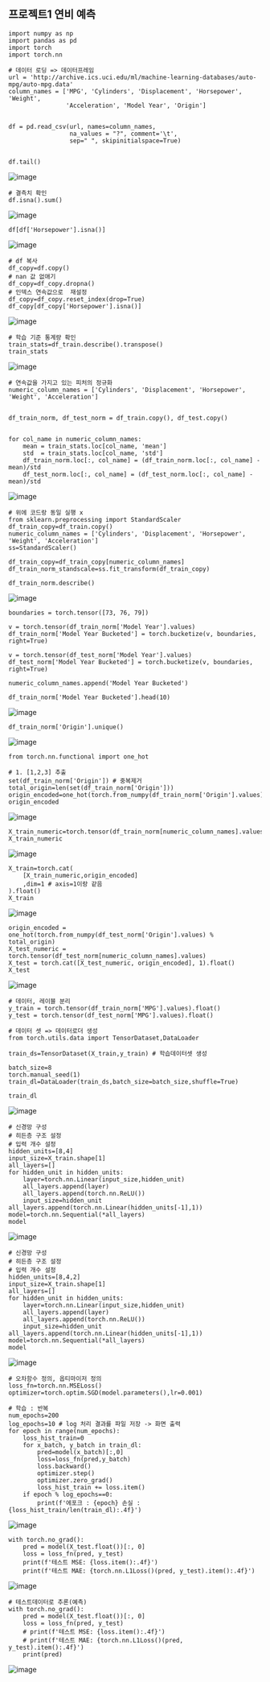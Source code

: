 ## 프로젝트1 연비 예측

```
import numpy as np
import pandas as pd
import torch
import torch.nn
```
```
# 데이터 로딩 => 데이터프레임
url = 'http://archive.ics.uci.edu/ml/machine-learning-databases/auto-mpg/auto-mpg.data'
column_names = ['MPG', 'Cylinders', 'Displacement', 'Horsepower', 'Weight',
                'Acceleration', 'Model Year', 'Origin']


df = pd.read_csv(url, names=column_names,
                 na_values = "?", comment='\t',
                 sep=" ", skipinitialspace=True)


df.tail()
```
![image](https://github.com/user-attachments/assets/2cced893-2dda-4fbb-a1fc-8794180a8a6c)

```
# 결측치 확인
df.isna().sum()
```
![image](https://github.com/user-attachments/assets/60f49b10-dc34-4711-8d44-0aeb0eed6727)

```
df[df['Horsepower'].isna()]
```
![image](https://github.com/user-attachments/assets/6457233a-470a-4d0a-b4ae-d449f7267df3)

```
# df 복사
df_copy=df.copy()
# nan 값 없애기
df_copy=df_copy.dropna()
# 인덱스 연속값으로  재설정
df_copy=df_copy.reset_index(drop=True)
df_copy[df_copy['Horsepower'].isna()]
```
![image](https://github.com/user-attachments/assets/d374edd4-6bf7-47ab-aa88-c282e3e60258)

```
# 학습 기준 통계량 확인
train_stats=df_train.describe().transpose()
train_stats
```
![image](https://github.com/user-attachments/assets/b795fbe8-8995-4ade-8714-114a0289b99c)

```
# 연속값을 가지고 있는 피처의 정규화
numeric_column_names = ['Cylinders', 'Displacement', 'Horsepower', 'Weight', 'Acceleration']


df_train_norm, df_test_norm = df_train.copy(), df_test.copy()


for col_name in numeric_column_names:
    mean = train_stats.loc[col_name, 'mean']
    std  = train_stats.loc[col_name, 'std']
    df_train_norm.loc[:, col_name] = (df_train_norm.loc[:, col_name] - mean)/std
    df_test_norm.loc[:, col_name] = (df_test_norm.loc[:, col_name] - mean)/std
```
![image](https://github.com/user-attachments/assets/68a34ab7-9a0c-4c63-8efd-68983f67f61e)

```
# 위에 코드랑 동일 실행 x
from sklearn.preprocessing import StandardScaler
df_train_copy=df_train.copy()
numeric_column_names = ['Cylinders', 'Displacement', 'Horsepower', 'Weight', 'Acceleration']
ss=StandardScaler()

df_train_copy=df_train_copy[numeric_column_names]
df_train_norm_standscale=ss.fit_transform(df_train_copy)
```
```
df_train_norm.describe()
```
![image](https://github.com/user-attachments/assets/d6ba5795-9bd6-477a-b456-33d36953add1)

```
boundaries = torch.tensor([73, 76, 79])

v = torch.tensor(df_train_norm['Model Year'].values)
df_train_norm['Model Year Bucketed'] = torch.bucketize(v, boundaries, right=True)

v = torch.tensor(df_test_norm['Model Year'].values)
df_test_norm['Model Year Bucketed'] = torch.bucketize(v, boundaries, right=True)

numeric_column_names.append('Model Year Bucketed')
```
```
df_train_norm['Model Year Bucketed'].head(10)
```
![image](https://github.com/user-attachments/assets/0aa40b5b-dcce-4345-a729-a14af01e6a8a)

```
df_train_norm['Origin'].unique()
```
![image](https://github.com/user-attachments/assets/4c1e7af6-05a2-488f-a174-042d5540a806)

```
from torch.nn.functional import one_hot

# 1. [1,2,3] 추출
set(df_train_norm['Origin']) # 중복제거
total_origin=len(set(df_train_norm['Origin']))
origin_encoded=one_hot(torch.from_numpy(df_train_norm['Origin'].values)%total_origin)
origin_encoded
```
![image](https://github.com/user-attachments/assets/6fb820dd-6601-47fa-931f-07ddc696af42)

```
X_train_numeric=torch.tensor(df_train_norm[numeric_column_names].values)
X_train_numeric
```
![image](https://github.com/user-attachments/assets/b701a915-6c5c-4e6b-9e6e-a5c901a8aed1)

```
X_train=torch.cat(
    [X_train_numeric,origin_encoded]
    ,dim=1 # axis=1이랑 같음
).float()
X_train
```
![image](https://github.com/user-attachments/assets/383e0c4f-a2a3-403a-b865-bec43caa68c4)

```
origin_encoded = one_hot(torch.from_numpy(df_test_norm['Origin'].values) % total_origin)
X_test_numeric = torch.tensor(df_test_norm[numeric_column_names].values)
X_test = torch.cat([X_test_numeric, origin_encoded], 1).float()
X_test
```
![image](https://github.com/user-attachments/assets/2b35c46d-3dc7-427c-a8ae-71e23794c44a)

```
# 데이터, 레이블 분리
y_train = torch.tensor(df_train_norm['MPG'].values).float()
y_test = torch.tensor(df_test_norm['MPG'].values).float()
```
```
# 데이터 셋 => 데이터로더 생성
from torch.utils.data import TensorDataset,DataLoader

train_ds=TensorDataset(X_train,y_train) # 학습데이터셋 생성

batch_size=8
torch.manual_seed(1)
train_dl=DataLoader(train_ds,batch_size=batch_size,shuffle=True)

train_dl
```
![image](https://github.com/user-attachments/assets/a4e35ae2-d622-4d37-924b-4794f3436731)

```
# 신경망 구성
# 히든층 구조 설정
# 입력 개수 설정
hidden_units=[8,4]
input_size=X_train.shape[1]
all_layers=[]
for hidden_unit in hidden_units:
    layer=torch.nn.Linear(input_size,hidden_unit)
    all_layers.append(layer)
    all_layers.append(torch.nn.ReLU())
    input_size=hidden_unit
all_layers.append(torch.nn.Linear(hidden_units[-1],1))
model=torch.nn.Sequential(*all_layers)
model
```
![image](https://github.com/user-attachments/assets/319ea33e-bc20-40a0-b3aa-8299755d3116)

```
# 신경망 구성
# 히든층 구조 설정
# 입력 개수 설정
hidden_units=[8,4,2]
input_size=X_train.shape[1]
all_layers=[]
for hidden_unit in hidden_units:
    layer=torch.nn.Linear(input_size,hidden_unit)
    all_layers.append(layer)
    all_layers.append(torch.nn.ReLU())
    input_size=hidden_unit
all_layers.append(torch.nn.Linear(hidden_units[-1],1))
model=torch.nn.Sequential(*all_layers)
model
```
![image](https://github.com/user-attachments/assets/90d0b3db-fd54-4bf7-b415-63181acad8f8)

```
# 오차함수 정의, 옵티마이저 정의
loss_fn=torch.nn.MSELoss()
optimizer=torch.optim.SGD(model.parameters(),lr=0.001)
```
```
# 학습 : 반복
num_epochs=200
log_epochs=10 # log 처리 결과를 파일 저장 -> 화면 출력
for epoch in range(num_epochs):
    loss_hist_train=0
    for x_batch, y_batch in train_dl:
        pred=model(x_batch)[:,0]
        loss=loss_fn(pred,y_batch)
        loss.backward()
        optimizer.step()
        optimizer.zero_grad()
        loss_hist_train += loss.item()
    if epoch % log_epochs==0:
        print(f'에포크 : {epoch} 손실 : {loss_hist_train/len(train_dl):.4f}')
```
![image](https://github.com/user-attachments/assets/83819c87-26c3-4740-8041-b7f72e0527d0)

```
with torch.no_grad():
    pred = model(X_test.float())[:, 0]
    loss = loss_fn(pred, y_test)
    print(f'테스트 MSE: {loss.item():.4f}')
    print(f'테스트 MAE: {torch.nn.L1Loss()(pred, y_test).item():.4f}')
```
![image](https://github.com/user-attachments/assets/63e71774-e89d-4de0-907c-4f64e6960e0b)

```
# 테스트데이터로 추론(예측)
with torch.no_grad():
    pred = model(X_test.float())[:, 0]
    loss = loss_fn(pred, y_test)
    # print(f'테스트 MSE: {loss.item():.4f}')
    # print(f'테스트 MAE: {torch.nn.L1Loss()(pred, y_test).item():.4f}')
    print(pred)
```
![image](https://github.com/user-attachments/assets/654e3790-7b32-45e2-ba65-5c80fb3e75d8)
